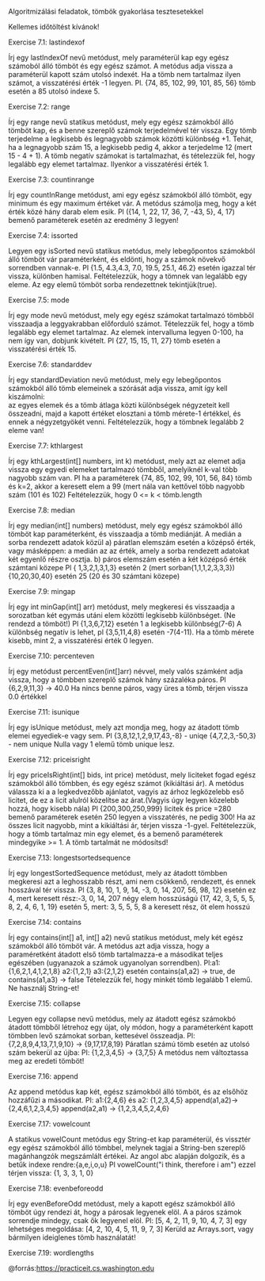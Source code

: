 Algoritmizálási feladatok, tömbök gyakorlása tesztesetekkel

Kellemes időtöltést kívánok!

Exercise 7.1: lastindexof

Írj egy lastIndexOf nevű metódust, mely paraméterül kap egy egész számoból álló tömböt és egy egész számot. A metódus
adja vissza a paraméterül kapott szám utolsó indexét. Ha a tömb nem tartalmaz ilyen számot, a visszatérési érték -1 
legyen.
Pl.  {74, 85, 102, 99, 101, 85, 56} tömb esetén a 85 utolsó indexe 5.

Exercise 7.2: range

Írj egy range nevű statikus metódust, mely egy egész számokból álló tömböt kap, és a benne szereplő számok terjedelmével
tér vissza. Egy tömb terjedelme a legkisebb és legnagyobb számok közötti különbség +1. Tehát, ha a legnagyobb szám 15, a 
legkisebb pedig 4, akkor a terjedelme 12 (mert 15 - 4 + 1).
A tömb negatív számokat is tartalmazhat, és tételezzük fel, hogy legalább egy elemet tartalmaz. Ilyenkor a visszatérési 
érték 1.

Exercise 7.3: countinrange

Írj egy countInRange metódust, ami egy egész számokból álló tömböt, egy minimum és egy maximum értéket vár. A metódus 
számolja meg, hogy a két érték közé hány darab elem esik.
Pl ({14, 1, 22, 17, 36, 7, -43, 5}, 4, 17) bemenő paraméterek esetén az eredmény 3 legyen!

Exercise 7.4: issorted

Legyen egy isSorted nevű statikus metódus, mely lebegőpontos számokból álló tömböt vár paraméterként, és eldönti, hogy 
a számok növekvő sorrendben vannak-e. Pl {1.5, 4.3,4.3, 7.0, 19.5, 25.1, 46.2} esetén igazzal tér vissza, különben hamisal.
Feltételezzük, hogy a tömnek van legalább egy eleme. Az egy elemű tömböt sorba rendezettnek tekintjük(true).

Exercise 7.5: mode

Írj egy mode nevű metódust, mely egy egész számokat tartalmazó tömbből visszaadja a leggyakrabban előforduló számot. 
Tételezzük fel, hogy a tömb legalább egy elemet tartalmaz. Az elemek intervalluma legyen 0-100, ha nem így van, dobjunk 
kivételt.
Pl {27, 15, 15, 11, 27} tömb esetén a visszatérési érték 15.

Exercise 7.6: standarddev

Írj egy standardDeviation nevű metódust, mely egy lebegőpontos számokból álló tömb elemeinek a szórását adja vissza, amit 
így kell kiszámolni:  
az egyes elemek és a tömb átlaga közti különbségek négyzeteit kell összeadni, majd a kapott értéket elosztani a tömb
mérete-1 értékkel, és ennek a négyzetgyökét venni.
Feltételezzük, hogy a tömbnek legalább 2 eleme van!

Exercise 7.7: kthlargest

Írj egy kthLargest(int[] numbers, int k) metódust, mely azt az elemet adja vissza egy egyedi elemeket tartalmazó tömbből, 
amelyiknél k-val több nagyobb szám van.
Pl ha a paraméterek {74, 85, 102, 99, 101, 56, 84} tömb és k=2, akkor a keresett elem a 99 (mert nála van kettővel több
nagyobb szám (101 és 102)
Feltételezzük, hogy 0 <= k < tömb.length

Exercise 7.8: median

Írj egy median(int[] numbers) metódust, mely egy egész számokból álló tömböt kap paraméterként, és visszaadja a tömb 
mediánját. A medián a sorba rendezett adatok közül
a) páratlan elemszám esetén a középső érték, vagy másképpen: a medián az az érték, amely a sorba rendezett adatokat két 
egyenlő részre osztja.
b) páros elemszám esetén a két középső érték számtani közepe
Pl { 1,3,2,1,3,1,3} esetén 2 (mert sorban{1,1,1,2,3,3,3})
{10,20,30,40} esetén 25 (20 és 30 számtani közepe)

Exercise 7.9: mingap

Írj egy int minGap(int[] arr) metódust, mely megkeresi és visszaadja a sorozatban két egymás utáni elem közötti legkisebb
különbséget. (Ne rendezd a tömböt!) 
Pl {1,3,6,7,12} esetén 1 a legkisebb különbség(7-6)
A különbség negatív is lehet, pl {3,5,11,4,8} esetén -7(4-11).
Ha a tömb mérete kisebb, mint 2, a visszatérési érték 0 legyen.

Exercise 7.10: percenteven

Írj egy metódust percentEven(int[]arr) névvel, mely valós számként adja vissza, hogy a tömbben szereplő számok hány százaléka 
páros.
Pl {6,2,9,11,3} -> 40.0
Ha nincs benne páros, vagy üres a tömb, térjen vissza 0.0 értékkel

Exercise 7.11: isunique

Írj egy isUnique metódust, mely azt mondja meg, hogy az átadott tömb elemei egyediek-e vagy sem.
Pl {3,8,12,1,2,9,17,43,-8} - uniqe
{4,7,2,3,-50,3} - nem unique
Nulla vagy 1 elemű tömb unique lesz.

Exercise 7.12: priceisright

Írj egy priceIsRight(int[] bids, int price) metódust, mely liciteket fogad egész számokból álló tömbben, és egy egész 
számot (kikiáltási ár). A metódus válassza ki a a legkedvezőbb ajánlatot, vagyis az árhoz legközelebb eső licitet, de 
ez a licit alulról közelítse az árat.(Vagyis úgy legyen közelebb hozzá, hogy kisebb nála)
Pl {200,300,250,999} licitek és price =280 bemenő paraméterek esetén 250 legyen a visszatérés, ne pedig 300!
Ha az összes licit nagyobb, mint a kikiáltási ár, térjen vissza -1-gyel.
Feltételezzük, hogy a tömb tartalmaz min egy elemet, és a bemenő paraméterek mindegyike >= 1.
A tömb tartalmát ne módosítsd!

Exercise 7.13: longestsortedsequence

Írj egy longestSortedSequence metódust, mely az átadott tömbben megkeresi azt a leghosszabb részt, ami nem csökkenő, 
rendezett, és ennek hosszával tér vissza.
Pl {3, 8, 10, 1, 9, 14, -3, 0, 14, 207, 56, 98, 12} esetén ez 4, mert keresett rész:-3, 0, 14, 207 négy elem hosszúságú
{17, 42, 3, 5, 5, 5, 8, 2, 4, 6, 1, 19} esetén 5, mert: 3, 5, 5, 5, 8 a keresett rész, öt elem hosszú

Exercise 7.14: contains

Írj egy contains(int[] a1, int[] a2) nevű statikus metódust, mely két egész számokból álló tömböt vár. A metódus azt adja 
vissza, hogy a paraméretként átadott első tömb tartalmazza-e a másodikat teljes egészében (ugyanazok a számok ugyanolyan 
sorrendben).
Pl:a1:{1,6,2,1,4,1,2,1,8}
a2:{1,2,1}
a3:{2,1,2}
esetén contains(a1,a2) -> true, de contains(a1,a3) -> false
Tételezzük fel, hogy minkét tömb legalább 1 elemű. Ne használj String-et!

Exercise 7.15: collapse

Legyen egy collapse nevű metódus, mely az átadott egész számokbó átadott tömbből létrehoz egy újat, oly módon, hogy a 
paraméterként kapott tömbben levő számokat sorban, kettesével összeadja.
Pl: {7,2,8,9,4,13,7,1,9,10}  ->  {9,17,17,8,19}
Páratlan számú tömb esetén az utolsó szám bekerül az újba:
Pl:  {1,2,3,4,5}  ->  {3,7,5}
A metódus nem változtassa meg az eredeti tömböt!

Exercise 7.16: append

Az append metódus kap két, egész számokból álló tömböt, és az elsőhöz hozzáfűzi a másodikat.
Pl: a1:{2,4,6} és a2: {1,2,3,4,5} append(a1,a2)-> {2,4,6,1,2,3,4,5}
append(a2,a1) -> {1,2,3,4,5,2,4,6}

Exercise 7.17: vowelcount

A statikus vowelCount metódus egy String-et kap paraméterül, és vissztér egy egész számokból álló tömbbel, melynek tagjai
a String-ben szereplő magánhangzók megszámlált értékei. Az angol abc alapján dolgozik, és a betűk indexe rendre:{a,e,i,o,u}
Pl vowelCount("i think, therefore i am") ezzel térjen vissza: {1, 3, 3, 1, 0}

Exercise 7.18: evenbeforeodd

Írj egy evenBeforeOdd metódust, mely a kapott egész számokból álló tömböt úgy rendezi át, hogy a párosak legyenek elöl. A 
a páros számok sorrendje mindegy, csak ők legyenel elöl.
Pl: [5, 4, 2, 11, 9, 10, 4, 7, 3] egy lehetséges megoldása: [4, 2, 10, 4, 5, 11, 9, 7, 3]
Kerüld az Arrays.sort, vagy bármilyen ideiglenes tömb használatát!

Exercise 7.19: wordlengths


@forrás:https://practiceit.cs.washington.edu
